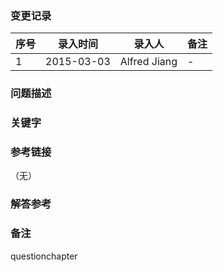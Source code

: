 ### 变更记录
| 序号 | 录入时间 | 录入人 | 备注 |
| -- | -- | -- | -- |
| 1 | 2015-03-03 | Alfred Jiang | - |

### 问题描述

### 关键字

### 参考链接
（无）

### 解答参考

### 备注



questionchapter
